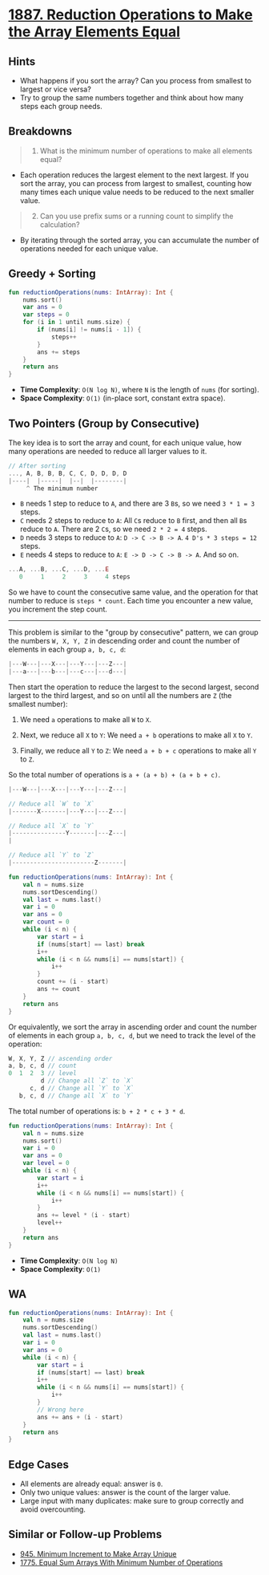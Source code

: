 # [1887. Reduction Operations to Make the Array Elements Equal](https://leetcode.com/problems/reduction-operations-to-make-the-array-elements-equal/)

## Hints
- What happens if you sort the array? Can you process from smallest to largest or vice versa?
- Try to group the same numbers together and think about how many steps each group needs.

## Breakdowns
> 1. What is the minimum number of operations to make all elements equal?

- Each operation reduces the largest element to the next largest. If you sort the array, you can process from largest to smallest, counting how many times each unique value needs to be reduced to the next smaller value.

> 2. Can you use prefix sums or a running count to simplify the calculation?

- By iterating through the sorted array, you can accumulate the number of operations needed for each unique value.

## Greedy + Sorting
```kotlin
fun reductionOperations(nums: IntArray): Int {
    nums.sort()
    var ans = 0
    var steps = 0
    for (i in 1 until nums.size) {
        if (nums[i] != nums[i - 1]) {
            steps++
        }
        ans += steps
    }
    return ans
}
```
- **Time Complexity**: `O(N log N)`, where `N` is the length of `nums` (for sorting).
- **Space Complexity**: `O(1)` (in-place sort, constant extra space).

## Two Pointers (Group by Consecutive)
The key idea is to sort the array and count, for each unique value, how many operations are needed to reduce all larger values to it. 

```js
// After sorting
..., A, B, B, B, C, C, D, D, D, D
|----|  |-----|  |--|  |--------|
     ^ The minimum number
```

- `B` needs 1 step to reduce to `A`, and there are 3 `B`s, so we need `3 * 1 = 3` steps.
- `C` needs 2 steps to reduce to `A`: All `C`s reduce to `B` first, and then all `B`s reduce to `A`. There are 2 `C`s, so we need `2 * 2 = 4` steps.
- `D` needs 3 steps to reduce to `A`: `D -> C -> B -> A`. `4 D's * 3 steps = 12` steps.
- `E` needs 4 steps to reduce to `A`: `E -> D -> C -> B -> A`. And so on.

```js
...A, ...B, ...C, ...D, ...E
   0     1     2     3     4 steps
```

So we have to count the consecutive same value, and the operation for that number to reduce is `steps * count`. Each time you encounter a new value, you increment the step count.

----

This problem is similar to the "group by consecutive" pattern, we can group the numbers `W, X, Y, Z` in descending order and count the number of elements in each group `a, b, c, d`:

```js
|---W---|---X---|---Y---|---Z---|
|---a---|---b---|---c---|---d---|
```

Then start the operation to reduce the largest to the second largest, second largest to the third largest, and so on until all the numbers are `Z` (the smallest number): 

1. We need `a` operations to make all `W` to `X`.

2. Next, we reduce all `X` to `Y`: We need `a + b` operations to make all `X` to `Y`.

3. Finally, we reduce all `Y` to `Z`: We need `a + b + c` operations to make all `Y` to `Z`.

So the total number of operations is `a + (a + b) + (a + b + c)`.

```js
|---W---|---X---|---Y---|---Z---|

// Reduce all `W` to `X`
|-------X-------|---Y---|---Z---|

// Reduce all `X` to `Y`
|---------------Y-------|---Z---|
|

// Reduce all `Y` to `Z`
|-----------------------Z-------|
```

```kotlin
fun reductionOperations(nums: IntArray): Int {
    val n = nums.size
    nums.sortDescending()
    val last = nums.last()
    var i = 0
    var ans = 0
    var count = 0
    while (i < n) {
        var start = i
        if (nums[start] == last) break
        i++
        while (i < n && nums[i] == nums[start]) {
            i++
        }
        count += (i - start)
        ans += count
    }
    return ans
}
```
Or equivalently, we sort the array in ascending order and count the number of elements in each group `a, b, c, d`, but we need to track the level of the operation:

```js
W, X, Y, Z // ascending order
a, b, c, d // count
0  1  2  3 // level
         d // Change all `Z` to `X`
      c, d // Change all `Y` to `X`
   b, c, d // Change all `X` to `Y`
```
The total number of operations is: `b + 2 * c + 3 * d`.

```kotlin
fun reductionOperations(nums: IntArray): Int {
    val n = nums.size
    nums.sort()
    var i = 0
    var ans = 0
    var level = 0
    while (i < n) {
        var start = i
        i++
        while (i < n && nums[i] == nums[start]) {
            i++
        }
        ans += level * (i - start)
        level++
    }
    return ans
}
```

- **Time Complexity**: `O(N log N)`
- **Space Complexity**: `O(1)`

## WA
```kotlin
fun reductionOperations(nums: IntArray): Int {
    val n = nums.size
    nums.sortDescending()
    val last = nums.last()
    var i = 0
    var ans = 0
    while (i < n) {
        var start = i
        if (nums[start] == last) break
        i++
        while (i < n && nums[i] == nums[start]) {
            i++
        }
        // Wrong here
        ans += ans + (i - start)
    }
    return ans
}
```

## Edge Cases
- All elements are already equal: answer is `0`.
- Only two unique values: answer is the count of the larger value.
- Large input with many duplicates: make sure to group correctly and avoid overcounting.

## Similar or Follow-up Problems
- [945. Minimum Increment to Make Array Unique](945.minimum-increment-to-make-array-unique.md)
- [1775. Equal Sum Arrays With Minimum Number of Operations](1775.equal-sum-arrays-with-minimum-number-of-operations.md)
